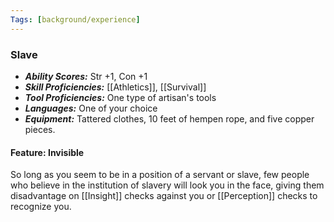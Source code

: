 ```yaml
---
Tags: [background/experience]
---
```

### Slave
- ***Ability Scores:*** Str +1, Con +1
- ***Skill Proficiencies:*** [[Athletics]], [[Survival]]
- ***Tool Proficiencies:*** One type of artisan's tools
- ***Languages:*** One of your choice
- ***Equipment:*** Tattered clothes, 10 feet of hempen rope, and five copper pieces.

#### Feature: Invisible
So long as you seem to be in a position of a servant or slave, few people who believe in the institution of slavery will look you in the face, giving them disadvantage on [[Insight]] checks against you or [[Perception]] checks to recognize you.